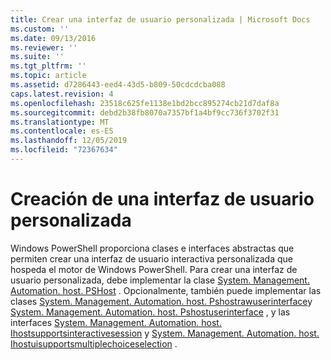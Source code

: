 ```yaml
---
title: Crear una interfaz de usuario personalizada | Microsoft Docs
ms.custom: ''
ms.date: 09/13/2016
ms.reviewer: ''
ms.suite: ''
ms.tgt_pltfrm: ''
ms.topic: article
ms.assetid: d7286443-eed4-43d5-b809-50cdcdcba088
caps.latest.revision: 4
ms.openlocfilehash: 23518c625fe1138e1bd2bcc895274cb21d7daf8a
ms.sourcegitcommit: debd2b38fb8070a7357bf1a4bf9cc736f3702f31
ms.translationtype: MT
ms.contentlocale: es-ES
ms.lasthandoff: 12/05/2019
ms.locfileid: "72367634"
---
```

# <a name="creating-a-custom-user-interface"></a>Creación de una interfaz de usuario personalizada

Windows PowerShell proporciona clases e interfaces abstractas que permiten crear una interfaz de usuario interactiva personalizada que hospeda el motor de Windows PowerShell. Para crear una interfaz de usuario personalizada, debe implementar la clase [System. Management. Automation. host. PSHost](/dotnet/api/System.Management.Automation.Host.PSHost) . Opcionalmente, también puede implementar las clases [System. Management. Automation. host. Pshostrawuserinterface](/dotnet/api/System.Management.Automation.Host.PSHostRawUserInterface)y [System. Management. Automation. host. Pshostuserinterface](/dotnet/api/System.Management.Automation.Host.PSHostUserInterface) , y las interfaces [System. Management. Automation. host. Ihostsupportsinteractivesession](/dotnet/api/System.Management.Automation.Host.IHostSupportsInteractiveSession) y [System. Management. Automation. host. Ihostuisupportsmultiplechoiceselection](/dotnet/api/System.Management.Automation.Host.IHostUISupportsMultipleChoiceSelection) .
